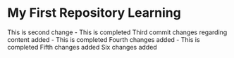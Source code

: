 # My First Repository Learning

This is second change - This is completed
Third commit changes regarding content added - This is completed
Fourth changes added - This is completed
Fifth changes added
Six changes added